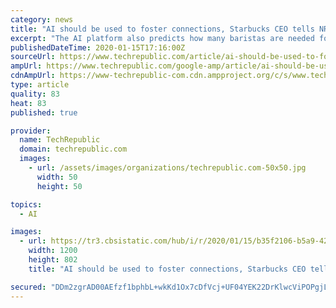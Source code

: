 ```yaml
---
category: news
title: "AI should be used to foster connections, Starbucks CEO tells NRF 2020 audience"
excerpt: "The AI platform also predicts how many baristas are needed for the store to run effectively every 30 minutes, making it easier for stores worldwide to manage scheduling and other rote tasks. The company, the world's largest coffee retailer, is now working on a voice activated system that can take a customer's order. Instead of having a ..."
publishedDateTime: 2020-01-15T17:16:00Z
sourceUrl: https://www.techrepublic.com/article/ai-should-be-used-to-foster-connections-starbucks-ceo-tells-nrf-2020-audience/
ampUrl: https://www.techrepublic.com/google-amp/article/ai-should-be-used-to-foster-connections-starbucks-ceo-tells-nrf-2020-audience/
cdnAmpUrl: https://www-techrepublic-com.cdn.ampproject.org/c/s/www.techrepublic.com/google-amp/article/ai-should-be-used-to-foster-connections-starbucks-ceo-tells-nrf-2020-audience/
type: article
quality: 83
heat: 83
published: true

provider:
  name: TechRepublic
  domain: techrepublic.com
  images:
    - url: /assets/images/organizations/techrepublic.com-50x50.jpg
      width: 50
      height: 50

topics:
  - AI

images:
  - url: https://tr3.cbsistatic.com/hub/i/r/2020/01/15/b35f2106-b5a9-4262-8937-4c515543ae80/resize/1200x/b7e608c8aaa3570f82a2ed7538cae17e/img-4789.jpg
    width: 1200
    height: 802
    title: "AI should be used to foster connections, Starbucks CEO tells NRF 2020 audience"

secured: "DDm2zgrAD00AEfzf1bphbL+wkKd1Ox7cDfVcj+UF04YEK22DrKlwcViPOPgjLyqTCYG7wwQ2CI2ehaua4Yuk15MviriQqw+aH/nOMNw9BKFSWkUfbVYBUxAzHjwLKmP4U5936CpRcnv8qHkca3tr5MWwGiQ0qI6k0euWw3q6DGB6YIH2vmnXVZMnmXasU0FlwWyJ+olGQHweAFXK9kz55jvnaqC4MXwwSbeq1bQ6Sm01PftspYa85bEwzjR/9SlrQhpJnznLzxnes73DDLZUw/Ufmv5X6vKVAl1VHbBI7JeoStyHyhmpAwFAgcCfKoLeq5D6GrsNQJTJLmzLp5eMzlnPrwSQbRz0Z+Gz2+LFuTCOReqe7DHdrEe37iGRhHTi7mbC2dcN1TwC6SB2GHqF1uSMNnXY8hggSOVRFnhGuAnSeMTiaVqmmpm02HoGx9svHFBkUfG9O/3EbFis/hEYLA==;usM4KKLmTegkaeIbQaUCOQ=="
---
```



